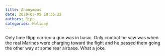 ```yaml
---
title: Anonymous
date: 2020-05-05 18:36:25
authors: Ripp
categories: Holiday
---
```


 Only time Ripp carried a gun was in basic.   Only combat he saw was when the real Marines were charging toward the fight and he passed them going the other way at some rear airbase.  What a joke.